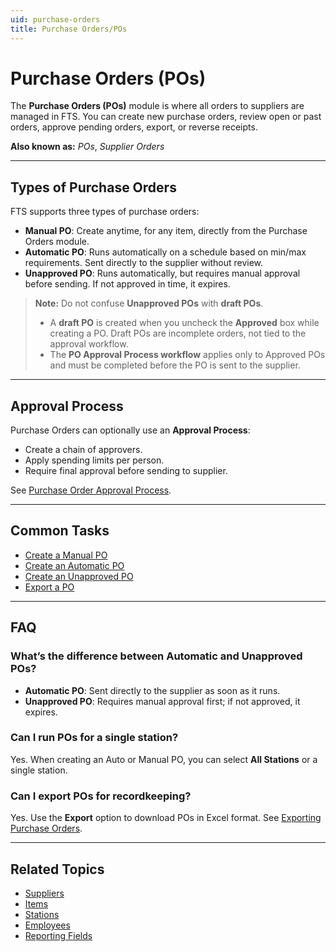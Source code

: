 ```yaml
---
uid: purchase-orders
title: Purchase Orders/POs
---
```


# Purchase Orders (POs)

The **Purchase Orders (POs)** module is where all orders to suppliers are managed in FTS. You can create new purchase orders, review open or past orders, approve pending orders, export, or reverse receipts.  

**Also known as:** *POs*, *Supplier Orders*

---

## Types of Purchase Orders

FTS supports three types of purchase orders:  

- **Manual PO**: Create anytime, for any item, directly from the Purchase Orders module.  
- **Automatic PO**: Runs automatically on a schedule based on min/max requirements. Sent directly to the supplier without review.  
- **Unapproved PO**: Runs automatically, but requires manual approval before sending. If not approved in time, it expires.  

> **Note:** Do not confuse **Unapproved POs** with **draft POs**.  
> - A **draft PO** is created when you uncheck the **Approved** box while creating a PO. Draft POs are incomplete orders, not tied to the approval workflow.  
> - The **PO Approval Process workflow** applies only to Approved POs and must be completed before the PO is sent to the supplier.


---

## Approval Process

Purchase Orders can optionally use an **Approval Process**:  
- Create a chain of approvers.  
- Apply spending limits per person.  
- Require final approval before sending to supplier.  

See [Purchase Order Approval Process](xref:purchase-orders.approval-process).  

---

## Common Tasks

- [Create a Manual PO](xref:purchase-orders.add-manual)  
- [Create an Automatic PO](xref:purchase-orders.add-auto)  
- [Create an Unapproved PO](xref:purchase-orders.add-unapproved)  
- [Export a PO](xref:purchase-orders.export)  

---

## FAQ

### What’s the difference between Automatic and Unapproved POs?
- **Automatic PO**: Sent directly to the supplier as soon as it runs.  
- **Unapproved PO**: Requires manual approval first; if not approved, it expires.  

### Can I run POs for a single station?
Yes. When creating an Auto or Manual PO, you can select **All Stations** or a single station.

### Can I export POs for recordkeeping?
Yes. Use the **Export** option to download POs in Excel format. See [Exporting Purchase Orders](xref:purchase-orders.export).  

---

## Related Topics
- [Suppliers](xref:suppliers)  
- [Items](xref:items)  
- [Stations](xref:stations)  
- [Employees](xref:employees)  
- [Reporting Fields](xref:reporting-fields)  
